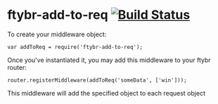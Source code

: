 # ftybr-add-to-req [![Build Status](https://secure.travis-ci.org/connrs/node-ftybr-add-to-req.png?branch=master)](http://travis-ci.org/connrs/node-ftybr-add-to-req)

To create your middleware object:

    var addToReq = require('ftybr-add-to-req');

Once you've instantiated it, you may add this middleware to your ftybr router:

    router.registerMiddleware(addToReq('someData', ['win']));

This middleware will add the specified object to each request object
